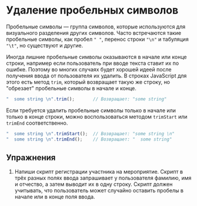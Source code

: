 # Удаление пробельных символов

Пробельные символы — группа символов, которые используются для визуального разделения других символов. Часто встречаются такие пробельные символы, как пробел `" "`, перенос строки `"\n"` и табуляция `"\t"`, но существуют и другие.

Иногда лишние пробельные символы оказываются в начале или конце строки, например если пользователь при вводе текста ставит их по ошибке. Поэтому во многих случаях будет хорошей идеей после получения ввода от пользователя их удалить. В строках JavaScript для этого есть метод `trim`, который возвращает такую же строку, но "обрезает" пробельные символы в начале и конце.

```js
"  some string \n".trim();       // Возвращает: "some string"
```

Если требуется удалить пробельные символы только в начале или только в конце строки, можно воспользоваться методом `trimStart` или `trimEnd` соответственно.

```js
"  some string \n".trimStart();  // Возвращает: "some string \n"
"  some string \n".trimEnd();    // Возвращает: "  some string"
```

## Упражнения

1. Напиши скрипт регистрации участника на мероприятие. Скрипт в трёх разных полях ввода запрашивает у пользователя фамилию, имя и отчество, а затем выводит их в одну строку. Скрипт должен учитывать, что пользователь может случайно оставить пробелы в начале или в конце поля ввода.
